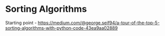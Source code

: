 # Sorting Algorithms

Starting point - https://medium.com/@george.seif94/a-tour-of-the-top-5-sorting-algorithms-with-python-code-43ea9aa02889
